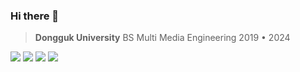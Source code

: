 ### Hi there 👋
> **Dongguk University**
> BS Multi Media Engineering
> 2019 • 2024  


<img src="https://img.shields.io/badge/C-FECC00?style=plastic-square&logo=C&logoColor=white"/> <img src="https://img.shields.io/badge/C++-E9568E?style=plastic-square&logo=C++&logoColor=white"/> <img src="https://img.shields.io/badge/Unity-527FFF?style=plastic-square&logo=Unity&logoColor=white"/> <img src="https://img.shields.io/badge/Python-7B68EE?style=plastic-square&logo=Python&logoColor=white"/>  
<!--
**ddozakim/ddozakim** is a ✨ _special_ ✨ repository because its `README.md` (this file) appears on your GitHub profile.

Here are some ideas to get you started:

- 🔭 I’m currently working on ...
- 🌱 I’m currently learning ...
- 👯 I’m looking to collaborate on ...
- 🤔 I’m looking for help with ...
- 💬 Ask me about ...
- 📫 How to reach me: ...
- 😄 Pronouns: ...
- ⚡ Fun fact: ...
-->
